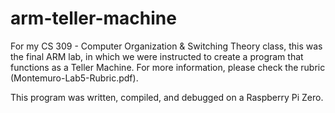 # arm-teller-machine
For my CS 309 - Computer Organization &amp; Switching Theory class, this was the final ARM lab, in which we were instructed to create a program that functions as a Teller Machine. For more information, please check the rubric (Montemuro-Lab5-Rubric.pdf).

This program was written, compiled, and debugged on a Raspberry Pi Zero.
